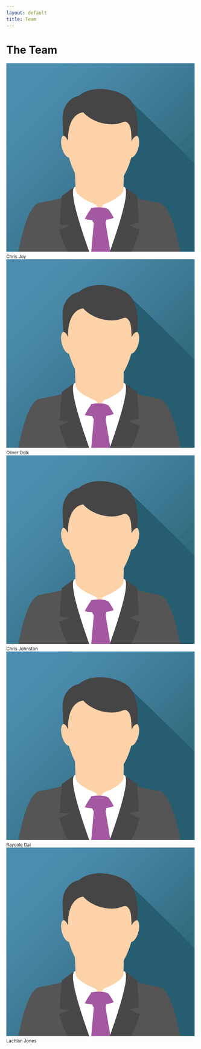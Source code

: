 ```yaml
---
layout: default
title: Team
---
```

# The Team
<div class="team-block">
    <div class="member">
        <img src="assets/images/humans/img_avatar.png" />
        <small>Chris Joy</small>
    </div>
    <div class="member">
        <img src="assets/images/humans/img_avatar.png" />
        <small>Oliver Dolk</small>
    </div>
    <div class="member">
        <img src="assets/images/humans/img_avatar.png" />
        <small>Chris Johnston</small>
    </div>
    <div class="member">
        <img src="assets/images/humans/img_avatar.png" />
        <small>Raycole Dai</small>
    </div>
    <div class="member">
        <img src="assets/images/humans/img_avatar.png" />
        <small>Lachlan Jones</small>
    </div>
</div>

